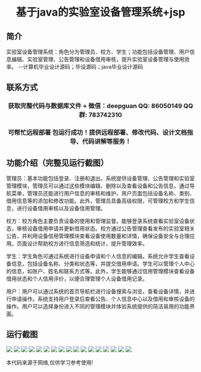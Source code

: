 <p><h1 align="center">基于java的实验室设备管理系统+jsp</h1></p>

## 简介
实验室设备管理系统：角色分为管理员、校方、学生；功能包括设备管理、用户信息编辑、实验室管理、公告管理和设备借用审核，提升实验室设备管理与使用效率。    --计算机毕业设计源码；毕设源码；java毕业设计源码


## 联系方式
<p><h3 align="center">获取完整代码与数据库文件 + 微信：deepguan QQ: 86050149 QQ群: 783742310</h3></p>
<p><h3 align="center">可帮忙远程部署 包运行成功！提供远程部署、修改代码、设计文档指导、代码讲解等服务！</h3></p>

## 功能介绍（完整见运行截图）
管理员：基本功能包括登录、注册和退出。系统提供设备管理、公告管理和实验室管理模块，管理员可以通过这些模块编辑、删除以及查看设备和公告信息。通过导航菜单，管理员还能进行用户信息的审核和维护。用户页面包括设备名称、类别、借用信息等的添加和修改功能。此外，管理员具备高级权限，可管理校方和学生信息，进行设备借用审核以及设备信用管理。

校方：校方角色主要负责设备的使用和管理监督。能够登录系统查看实验室设备状态，审核设备借用申请并更新借用状态。校方通过公告管理查看发布的实验室相关公告，并利用设备信用管理模块查看设备使用数量和详情，确保设备安全与合理应用。页面设计帮助校方进行信息筛选和统计，提升管理效率。

学生：学生角色可通过系统进行设备申请和个人信息的编辑。系统允许学生查看设备信息，包括设备名称、分类和状态等，并提交借用申请。学生可以管理个人中心的信息，如账户、姓名和联系方式等。此外，学生能够通过信用管理模块查看设备借用状态和个人信用评价，以便合理管理个人设备借用记录。

用户：用户可以通过系统的首页导航栏进行设备搜索与浏览，查看设备详情，并进行申请操作。系统支持用户登录后查看公告、个人信息中心以及借用和审核设备的操作。用户可以选择身份进入不同的管理模块并体验系统提供的简洁易用的功能界面。


## 运行截图
![](img/001.jpg)
![](img/002.jpg)
![](img/003.jpg)
![](img/004.jpg)
![](img/005.jpg)
![](img/006.jpg)
![](img/007.jpg)
![](img/008.jpg)
![](img/009.jpg)
![](img/010.jpg)
![](img/011.jpg)
![](img/012.jpg)
![](img/013.jpg)
![](img/014.jpg)
![](img/015.jpg)
![](img/016.jpg)
![](img/017.jpg)

<p>本代码来源于网络,仅供学习参考使用!</p>
